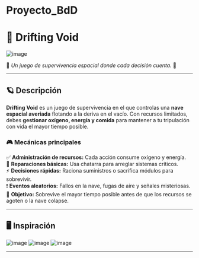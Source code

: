 # Proyecto_BdD

# 🚀 Drifting Void

![image](https://github.com/user-attachments/assets/b9794f52-f7a6-4784-8ace-1228ba50f20f)


🔹 *Un juego de supervivencia espacial donde cada decisión cuenta.* 🔹  

---

## 🪐 Descripción  

**Drifting Void** es un juego de supervivencia en el que controlas una **nave espacial averiada** flotando a la deriva en el vacío. Con recursos limitados, debes **gestionar oxígeno, energía y comida** para mantener a tu tripulación con vida el mayor tiempo posible.  

### 🎮 Mecánicas principales  

✅ **Administración de recursos:** Cada acción consume oxígeno y energía.  
🔧 **Reparaciones básicas:** Usa chatarra para arreglar sistemas críticos.  
⚡ **Decisiones rápidas:** Raciona suministros o sacrifica módulos para sobrevivir.  
❗ **Eventos aleatorios:** Fallos en la nave, fugas de aire y señales misteriosas.  
🎯 **Objetivo:** Sobrevive el mayor tiempo posible antes de que los recursos se agoten o la nave colapse.  

---

## 🖥️ Inspiración

![image](https://github.com/user-attachments/assets/8517d79d-dd5c-40d3-8941-e7d6bb821226)
![image](https://github.com/user-attachments/assets/186cc8b8-aac9-49d3-bd40-e69e7010e59e)
![image](https://github.com/user-attachments/assets/571920ef-4b17-4b61-8b4a-cde364ac45ae)



---

#
